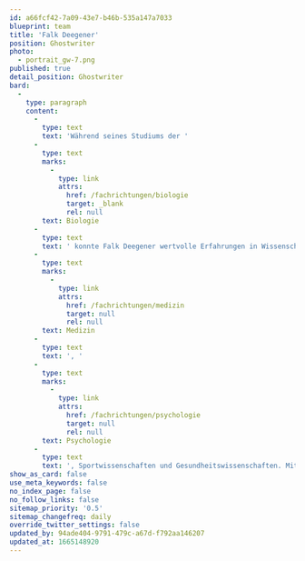 ```yaml
---
id: a66fcf42-7a09-43e7-b46b-535a147a7033
blueprint: team
title: 'Falk Deegener'
position: Ghostwriter
photo:
  - portrait_gw-7.png
published: true
detail_position: Ghostwriter
bard:
  -
    type: paragraph
    content:
      -
        type: text
        text: 'Während seines Studiums der '
      -
        type: text
        marks:
          -
            type: link
            attrs:
              href: /fachrichtungen/biologie
              target: _blank
              rel: null
        text: Biologie
      -
        type: text
        text: ' konnte Falk Deegener wertvolle Erfahrungen in Wissenschaft und Forschung sammeln. Sowohl als in einem namhaften wissenschaftlichen Journal veröffentlichter Autor, als auch als Ghostwriter bei GWriters, nutzt er diese Erfahrung in seiner täglichen Arbeit und ist darüber hinaus noch in der Lage, ständig seinen wissenschaftlichen Horizont zusätzlich zu erweitern. Seine Expertise liegt in den Naturwissenschaften und allen verwandten Bereichen wie '
      -
        type: text
        marks:
          -
            type: link
            attrs:
              href: /fachrichtungen/medizin
              target: null
              rel: null
        text: Medizin
      -
        type: text
        text: ', '
      -
        type: text
        marks:
          -
            type: link
            attrs:
              href: /fachrichtungen/psychologie
              target: null
              rel: null
        text: Psychologie
      -
        type: text
        text: ', Sportwissenschaften und Gesundheitswissenschaften. Mit einem Talent zur Recherchearbeit ist er der optimale Ansprechpartner, wenn es um die Beantwortung quantifizierbarer Fragestellungen geht, auch wenn es um die Recherche in englischsprachigen Quellen geht.'
show_as_card: false
use_meta_keywords: false
no_index_page: false
no_follow_links: false
sitemap_priority: '0.5'
sitemap_changefreq: daily
override_twitter_settings: false
updated_by: 94ade404-9791-479c-a67d-f792aa146207
updated_at: 1665148920
---
```

